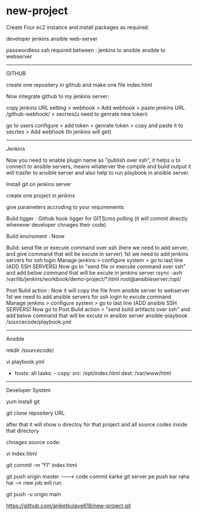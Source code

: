 # new-project

Create Four ec2 instance and install packages as required: 

developer
jenkins
ansible
web-server

passwordless ssh required between : 
jenkins to ansible
ansible to webserver

*************************************************************************************************************************************

GITHUB

create one repositery in github and make one file index.html

Now integrate github to my jenkins server:

copy jenkins URL
setting > webhook > Add webhook > paste jenkins URL /github-webhook/ > secrtes(u need to genrate new token) 

go to users configure > add token > genrate token > copy and paste it to secrtes > Add webhook   (In jenkins will get)

*************************************************************************************************************************************
Jenkins

Now you need to enable plugin name as "publish over ssh", it helps u to connect to ansible servers,
means whaterver the compile and bulid output it will trasfer to ansible server and also help to run playbook in ansible server.

Install git on jenkins server

create one project in jenkins

give parameters accroding to your requirements:

Bulid tigger : Github hook tigger for GITScms polling (it will commit directly whenever developer chnages their code)

Bulid enviroment : None 

Bulid: send file or execute command over ssh
(here we need to add server, and give command that will be excute in server)
1st we need to add  jenkins servers for ssh login
Manage jenkins > configure system > go to last line (ADD SSH SERVERS) 
Now go to "send file or execute command over ssh" and add below command that will be excute in jenkins server
rsync -avh /var/lib/jenkins/workbook/demo-project/*.html root@ansibleserver:/opt/

Post Bulid action : 
Now it will copy the file from ansible server to webserver
1st we need to add ansible servers for ssh login to excute command
Manage jenkins > configure system > go to last line (ADD ansible SSH SERVERS) 
Now go to Post Bulid action > "send bulid artifacts over ssh" and add below command that will be excute in ansible server
ansible-playbook /sourcecode/playbook.yml


***************************************************************************************************************************************

Ansible

mkdir /sourcecode/

vi playbook.yml

- hosts: all
  tasks:
      - copy:
	       src: /opt/index.html
		   dest: /var/www/html
		   
***************************************************************************************************************************************   

Developer System

yum install git

git clone repositery URL

after that it will show u directoy for that project and all source codes inside that directory

chnages source code:

vi index.html 

git commit -m "f1" index.html

git push origin master ---> code commit karke git server pe push kar raha hai --> new job will run 

git push -u origin main


https://github.com/aniketkulaye618/new-project.git
